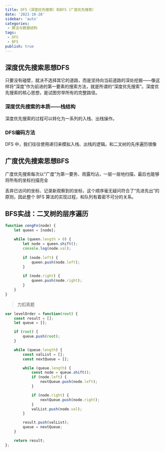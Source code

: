 ```yaml
---
title: DFS（深度优先搜索）和BFS（广度优先搜索）
date: '2021-10-28'
sidebar: 'auto'
categories:
 - 算法与数据结构
tags:
 - DFS
 - BFS
publish: true
---
```


## 深度优先搜索思想DFS
只要没有碰壁，就决不选择其它的道路，而是坚持向当前道路的深处挖掘——像这样将“深度”作为前进的第一要素的搜索方法，就是所谓的“深度优先搜索”。深度优先搜索的核心思想，是试图穷举所有的完整路径。

### 深度优先搜索的本质——栈结构
深度优先搜索的过程可以转化为一系列的入栈、出栈操作。

### DFS编码方法
DFS 中，我们往往使用递归来模拟入栈、出栈的逻辑。和二叉树的先序遍历很像

## 广度优先搜索思想BFS
广度优先搜索每次以“广度”为第一要务、雨露均沾，一层一层地扫描，最后也能够将所有的坐标扫描完全

丢弃已访问的坐标、记录新观察到的坐标，这个顺序毫无疑问符合了“先进先出”的原则，因此整个 BFS 算法的实现过程，和队列有着密不可分的关系。

## BFS实战：二叉树的层序遍历
```js
function cengFn(node) {
    let queen = [node];
    
    while (queen.length > 0) {
        let node = queen.shift();
        console.log(node.val);
        
        if (node.left) {
            queen.push(node.left);
        }
        
        if (node.right) {
            queen.push(node.right);
        }
    }
}
```
> 力扣真题
```js
var levelOrder = function(root) {
    const result = [];
    let queue = [];

    if (root) {
        queue.push(root);
    }

    while (queue.length) {
        const valList = [];
        const nextQueue = [];

        while (queue.length) {
            const node = queue.shift();
            if (node.left) {
                nextQueue.push(node.left);
            }

            if (node.right) {
                nextQueue.push(node.right);
            }
            valList.push(node.val);
        }

        result.push(valList);
        queue = nextQueue;
    }

    return result;
};
```